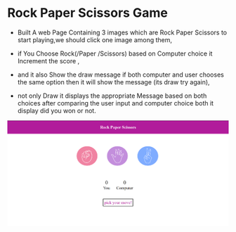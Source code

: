 # Rock Paper Scissors Game

- Built A web Page Containing 3 images which are Rock Paper Scissors to start playing,we should click one image among them,

- if You Choose Rock(/Paper /Scissors) based on Computer choice it Increment the score ,

- and it also Show the draw message if both computer and user chooses the same option then it will show the message (its draw try again),

- not only Draw it displays the appropriate Message based on both choices after comparing the user input and computer choice both it display did you won or not.

![Rock Paper Scissor Preview](https://github.com/bhavani-mhrl/rockPaperScissors-project/blob/1efd0c12516f9d9397aa56ffd8f79227d0772465/Screenshot%202025-09-23%20200543.png)
